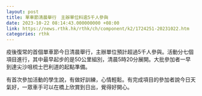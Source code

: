 ```yaml
---
layout: post
title: 單車節清晨舉行　主辦單位料逾5千人參與
date: 2023-10-22 08:14:43.000000000 +08:00
link: https://news.rthk.hk/rthk/ch/component/k2/1724251-20231022.htm
categories: rthk
---
```


疫後復常的首個單車節今日清晨舉行，主辦單位預計超過5千人參與。活動分七個項目進行，其中最早起步的是50公里組別，清晨5時20分展開。大批參加者一早到達尖沙咀梳士巴利道的起點準備。

有首次參加活動的學生說，有做好訓練，心情輕鬆。有完成項目的參加者說今日天氣好，一眾車手可以在橋上欣賞到日出，覺得好開心。
